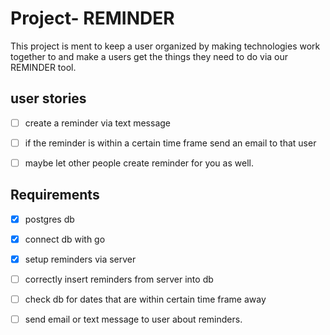 # Project- REMINDER
This project is ment to keep a user organized by making technologies work together to and make a users get the things they need to do via our REMINDER tool.

## user stories
- [ ] create a reminder via text message 
- [ ] if the reminder is within a certain time frame send an email to that user
- [ ] maybe let other people create reminder for you as well.


## Requirements
- [x] postgres db
- [x] connect db with go 
- [x] setup reminders via server 
- [ ] correctly insert reminders from server into db
- [ ] check db for dates that are within certain time frame away
- [ ] send email or text message to user about reminders.


